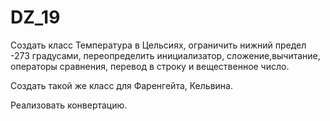 # DZ_19

Создать класс Температура в Цельсиях, ограничить нижний предел -273 градусами, переопределить инициализатор, сложение,вычитание, операторы сравнения, 
перевод в строку и вещественное число.

Создать такой же класс для Фаренгейта, Кельвина.

Реализовать конвертацию.

